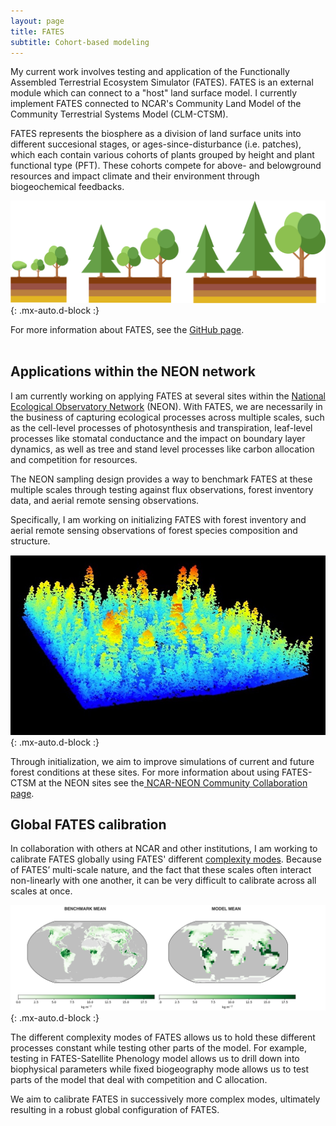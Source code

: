 ```yaml
---
layout: page
title: FATES 
subtitle: Cohort-based modeling
---
```


My current work involves testing and application of the Functionally Assembled Terrestrial
Ecosystem Simulator (FATES). FATES is an external module which can connect to a "host" land surface model. I currently implement FATES connected to NCAR's Community Land Model of the Community Terrestrial Systems Model (CLM-CTSM). 

FATES represents the biosphere as a division of land surface units into different succesional stages, or ages-since-disturbance (i.e. patches), which each contain various cohorts of plants grouped by height and plant functional type (PFT). These cohorts compete for above- and belowground resources and impact climate and their environment through biogeochemical feedbacks.

![FATEScohorts](assets/img/FATES_cohorts.png){: .mx-auto.d-block :}

For more information about FATES, see the [GitHub page](https://github.com/NGEET/fates).
<br>
<br>
## Applications within the NEON network

I am currently working on applying FATES at several sites within the [National Ecological Observatory Network](https://www.neonscience.org/) (NEON). With FATES, we are necessarily in the business of capturing ecological processes across multiple scales, such as the cell-level processes of photosynthesis and transpiration, leaf-level processes like stomatal conductance and the impact on boundary layer dynamics, as well as tree and stand level processes like carbon allocation and competition for resources.

The NEON sampling design provides a way to benchmark FATES at these multiple scales through testing against flux observations, forest inventory data, and aerial remote sensing observations.

Specifically, I am working on initializing FATES with forest inventory and aerial remote sensing observations of forest species composition and structure. 

![NEONLidar](assets/img/NEON_lidar.jpg){: .mx-auto.d-block :}

Through initialization, we aim to improve simulations of current and future forest conditions at these sites. For more information about using FATES-CTSM at the NEON sites see the[ NCAR-NEON Community Collaboration page](https://www.neonscience.org/ncar-neon-community-collaborations).

## Global FATES calibration

In collaboration with others at NCAR and other institutions, I am working to calibrate FATES globally using FATES' different [complexity modes](https://fates-users-guide.readthedocs.io/en/latest/user/Fixed-Biogeography-Mode.html). Because of FATES’ multi-scale nature, and the fact that these scales often interact non-linearly with one another, it can be very difficult to calibrate across all scales at once. 

![biomass](assets/img/biomass_benchmarking.png){: .mx-auto.d-block :}

The different complexity modes of FATES allows us to hold these different processes constant while testing other parts of the model. For example, testing in FATES-Satellite Phenology model allows us to drill down into biophysical parameters while fixed biogeography mode allows us to test parts of the model that deal with competition and C allocation. 

We aim to calibrate FATES in successively more complex modes, ultimately resulting in a robust global configuration of FATES.